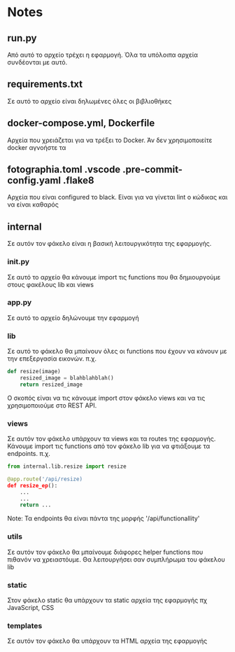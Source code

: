 # Notes

## run.py
Από αυτό το αρχείο τρέχει η εφαρμογή. Όλα τα υπόλοιπα αρχεία συνδέονται με αυτό.

## requirements.txt
Σε αυτό το αρχείο είναι δηλωμένες όλες οι βιβλιοθήκες

## docker-compose.yml, Dockerfile
Αρχεία που χρειάζεται για να τρέξει το Docker. Άν δεν χρησιμοποιείτε docker αγνοήστε τα

## fotographia.toml .vscode .pre-commit-config.yaml .flake8
Αρχεία που είναι configured το black. Είναι για να γίνεται lint ο κώδικας και να είναι καθαρός

## internal
Σε αυτόν τον φάκελο είναι η βασική λειτουργικότητα της εφαρμογής.

### init.py
Σε αυτό το αρχείο θα κάνουμε import τις functions που θα δημιουργούμε στους φακέλους lib και views

### app.py
Σε αυτό το αρχείο δηλώνουμε την εφαρμογή

### lib
Σε αυτό το φάκελο θα μπαίνουν όλες οι functions που έχουν να κάνουν 
με την επεξεργασία εικονών. π.χ.

```python
def resize(image)
    resized_image = blahblahblah()
    return resized_image
```

Ο σκοπός είναι να τις κάνουμε import στον φάκελο views και να τις 
χρησιμοποιούμε στο REST API.

### views
Σε αυτόν τον φάκελο υπάρχουν τα views και τα routes της εφαρμογής. Κάνουμε import
τις functions από τον φάκελο lib για να φτιάξουμε τα endpoints. π.χ.

```python
from internal.lib.resize import resize

@app.route('/api/resize)
def resize_ep():
    ...
    ...
    return ...
```

Note: Τα endpoints θα είναι πάντα της μορφής '/api/functionallity'

### utils
Σε αυτόν τον φάκελο θα μπαίνουμε διάφορες helper functions που
πιθανόν να χρειαστόυμε. Θα λειτουργήσει σαν συμπλήρωμα του φάκελου lib

### static
Στον φάκελο static θα υπάρχουν τα static αρχεία της εφαρμογής πχ JavaScript, CSS

### templates
Σε αυτόν τον φάκελο θα υπάρχουν τα HTML αρχεία της εφαρμογής